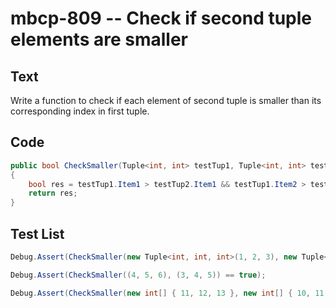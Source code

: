 # mbcp-809 -- Check if second tuple elements are smaller

## Text

Write a function to check if each element of second tuple is smaller than its corresponding index in first tuple.

## Code

```csharp
public bool CheckSmaller(Tuple<int, int> testTup1, Tuple<int, int> testTup2)
{
    bool res = testTup1.Item1 > testTup2.Item1 && testTup1.Item2 > testTup2.Item2;
    return res;
}
```

## Test List

```csharp
Debug.Assert(CheckSmaller(new Tuple<int, int, int>(1, 2, 3), new Tuple<int, int, int>(2, 3, 4)) == false);
```

```csharp
Debug.Assert(CheckSmaller((4, 5, 6), (3, 4, 5)) == true);
```

```csharp
Debug.Assert(CheckSmaller(new int[] { 11, 12, 13 }, new int[] { 10, 11, 12 }) == true);
```
